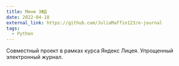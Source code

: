 ```yaml
---
title: Мини ЭЖД
date: 2022-04-18
external_link: https://github.com/JuliaMaffin123/e-journal
tags:
  - Python
---
```


Совместный проект в рамках курса Яндекс Лицея. Упрощенный электронный журнал.

<!--more-->
